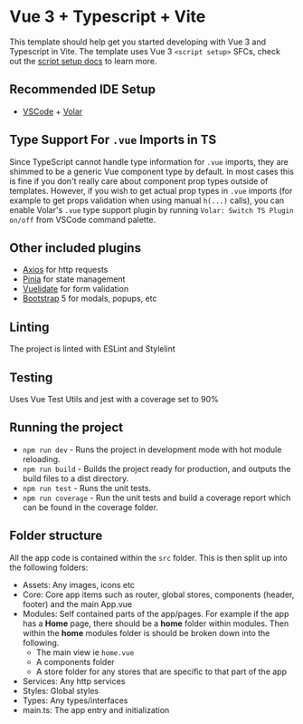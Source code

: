 # Vue 3 + Typescript + Vite

This template should help get you started developing with Vue 3 and Typescript in Vite. The template uses Vue 3 `<script setup>` SFCs, check out the [script setup docs](https://v3.vuejs.org/api/sfc-script-setup.html#sfc-script-setup) to learn more.

## Recommended IDE Setup

- [VSCode](https://code.visualstudio.com/) + [Volar](https://marketplace.visualstudio.com/items?itemName=johnsoncodehk.volar)

## Type Support For `.vue` Imports in TS

Since TypeScript cannot handle type information for `.vue` imports, they are shimmed to be a generic Vue component type by default. In most cases this is fine if you don't really care about component prop types outside of templates. However, if you wish to get actual prop types in `.vue` imports (for example to get props validation when using manual `h(...)` calls), you can enable Volar's `.vue` type support plugin by running `Volar: Switch TS Plugin on/off` from VSCode command palette.

## Other included plugins

- [Axios](https://axios-http.com/) for http requests
- [Pinia](https://pinia.esm.dev/) for state management
- [Vuelidate](https://vuelidate.js.org/) for form validation
- [Bootstrap](https://getbootstrap.com/docs/5.0/getting-started/introduction/) 5 for modals, popups, etc

## Linting

The project is linted with ESLint and Stylelint

## Testing

Uses Vue Test Utils and jest with a coverage set to 90%

## Running the project

- `npm run dev` - Runs the project in development mode with hot module reloading.
- `npm run build` - Builds the project ready for production, and outputs the build files to a dist directory.
- `npm run test` - Runs the unit tests.
- `npm run coverage` - Run the unit tests and build a coverage report which can be found in the coverage folder.

## Folder structure

All the app code is contained within the `src` folder. This is then split up into the following folders:

- Assets: Any images, icons etc
- Core: Core app items such as router, global stores, components (header, footer) and the main App.vue
- Modules: Self contained parts of the app/pages. For example if the app has a **Home** page, there should be a **home** folder within modules.
  Then within the **home** modules folder is should be broken down into the following.
  - The main view ie `home.vue`
  - A components folder
  - A store folder for any stores that are specific to that part of the app
- Services: Any http services
- Styles: Global styles
- Types: Any types/interfaces
- main.ts: The app entry and initialization
